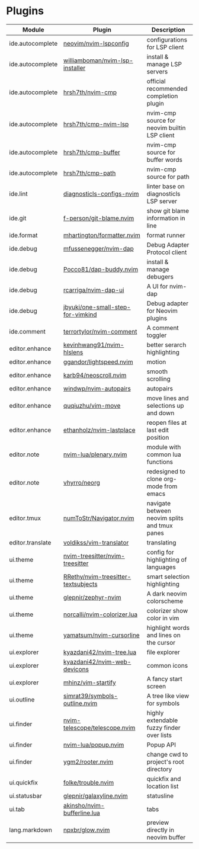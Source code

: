 # Plugins

| Module           | Plugin                                    | Description                                   |
| ---------------- | ----------------------------------------- | --------------------------------------------- |
| ide.autocomplete | [neovim/nvim-lspconfig][1]                | configurations for LSP client                 |
| ide.autocomplete | [williamboman/nvim-lsp-installer][2]      | install & manage LSP servers                  |
| ide.autocomplete | [hrsh7th/nvim-cmp][37]                    | official recommended completion plugin        |
| ide.autocomplete | [hrsh7th/cmp-nvim-lsp][38]                | nvim-cmp source for neovim builtin LSP client |
| ide.autocomplete | [hrsh7th/cmp-buffer][39]                  | nvim-cmp source for buffer words              |
| ide.autocomplete | [hrsh7th/cmp-path][40]                    | nvim-cmp source for path                      |
| ide.lint         | [diagnosticls-configs-nvim][36]           | linter base on diagnosticls LSP server        |
| ide.git          | [f-person/git-blame.nvim][3]              | show git blame information in line            |
| ide.format       | [mhartington/formatter.nvim][4]           | format runner                                 |
| ide.debug        | [mfussenegger/nvim-dap][5]                | Debug Adapter Protocol client                 |
| ide.debug        | [Pocco81/dap-buddy.nvim][6]               | install & manage debugers                     |
| ide.debug        | [rcarriga/nvim-dap-ui][7]                 | A UI for nvim-dap                             |
| ide.debug        | [jbyuki/one-small-step-for-vimkind][8]    | Debug adapter for Neovim plugins              |
| ide.comment      | [terrortylor/nvim-comment][9]             | A comment toggler                             |
| editor.enhance   | [kevinhwang91/nvim-hlslens][10]           | better serarch highlighting                   |
| editor.enhance   | [ggandor/lightspeed.nvim][11]             | motion                                        |
| editor.enhance   | [karb94/neoscroll.nvim][12]               | smooth scrolling                              |
| editor.enhance   | [windwp/nvim-autopairs][13]               | autopairs                                     |
| editor.enhance   | [quqiuzhu/vim-move][14]                   | move lines and selections up and down         |
| editor.enhance   | [ethanholz/nvim-lastplace][15]            | reopen files at last edit position            |
| editor.note      | [nvim-lua/plenary.nvim][16]               | module with common lua functions              |
| editor.note      | [vhyrro/neorg][17]                        | redesigned to clone org-mode from emacs       |
| editor.tmux      | [numToStr/Navigator.nvim][18]             | navigate between neovim splits and tmux panes |
| editor.translate | [voldikss/vim-translator][19]             | translating                                   |
| ui.theme         | [nvim-treesitter/nvim-treesitter][20]     | config for highlighting of languages          |
| ui.theme         | [RRethy/nvim-treesitter-textsubjects][21] | smart selection highlighting                  |
| ui.theme         | [glepnir/zephyr-nvim][22]                 | A dark neovim colorscheme                     |
| ui.theme         | [norcalli/nvim-colorizer.lua][23]         | colorizer show color in vim                   |
| ui.theme         | [yamatsum/nvim-cursorline][24]            | highlight words and lines on the cursor       |
| ui.explorer      | [kyazdani42/nvim-tree.lua][25]            | file explorer                                 |
| ui.explorer      | [kyazdani42/nvim-web-devicons][26]        | common icons                                  |
| ui.explorer      | [mhinz/vim-startify][27]                  | A fancy start screen                          |
| ui.outline       | [simrat39/symbols-outline.nvim][28]       | A tree like view for symbols                  |
| ui.finder        | [nvim-telescope/telescope.nvim][29]       | highly extendable fuzzy finder over lists     |
| ui.finder        | [nvim-lua/popup.nvim][30]                 | Popup API                                     |
| ui.finder        | [ygm2/rooter.nvim][34]                    | change cwd to project's root directory        |
| ui.quickfix      | [folke/trouble.nvim][31]                  | quickfix and location list                    |
| ui.statusbar     | [glepnir/galaxyline.nvim][32]             | statusline                                    |
| ui.tab           | [akinsho/nvim-bufferline.lua][33]         | tabs                                          |
| lang.markdown    | [npxbr/glow.nvim][35]                     | preview directly in neovim buffer             |

[1]: https://github.com/neovim/nvim-lspconfig
[2]: https://github.com/williamboman/nvim-lsp-installer
[3]: https://github.com/f-person/git-blame.nvim
[4]: https://github.com/mhartington/formatter.nvim
[5]: https://github.com/mfussenegger/nvim-dap
[6]: https://github.com/Pocco81/dap-buddy.nvim
[7]: https://github.com/rcarriga/nvim-dap-ui
[8]: https://github.com/jbyuki/one-small-step-for-vimkind
[9]: https://github.com/terrortylor/nvim-comment
[10]: https://github.com/kevinhwang91/nvim-hlslens
[11]: https://github.com/ggandor/lightspeed.nvim
[12]: https://github.com/karb94/neoscroll.nvim
[13]: https://github.com/windwp/nvim-autopairs
[14]: https://github.com/quqiuzhu/vim-move
[15]: https://github.com/ethanholz/nvim-lastplace
[16]: https://github.com/nvim-lua/plenary.nvim
[17]: https://github.com/vhyrro/neorg
[18]: https://github.com/numToStr/Navigator.nvim
[19]: https://github.com/voldikss/vim-translator
[20]: https://github.com/nvim-treesitter/nvim-treesitter
[21]: https://github.com/RRethy/nvim-treesitter-textsubjects
[22]: https://github.com/glepnir/zephyr-nvim
[23]: https://github.com/norcalli/nvim-colorizer.lua
[24]: https://github.com/yamatsum/nvim-cursorline
[25]: https://github.com/kyazdani42/nvim-tree.lua
[26]: https://github.com/kyazdani42/nvim-web-devicons
[27]: https://github.com/mhinz/vim-startify
[28]: https://github.com/simrat39/symbols-outline.nvim
[29]: https://github.com/nvim-telescope/telescope.nvim
[30]: https://github.com/nvim-lua/popup.nvim
[31]: https://github.com/folke/trouble.nvim
[32]: https://github.com/glepnir/galaxyline.nvim
[33]: https://github.com/akinsho/nvim-bufferline.lua
[34]: https://github.com/ygm2/rooter.nvim
[35]: https://github.com/npxbr/glow.nvim
[36]: https://github.com/creativenull/diagnosticls-configs-nvim
[37]: https://github.com/hrsh7th/nvim-cmp
[38]: https://github.com/hrsh7th/cmp-nvim-lsp
[39]: https://github.com/hrsh7th/cmp-buffer
[40]: https://github.com/hrsh7th/cmp-path
